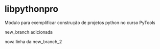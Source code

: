 # libpythonpro
Módulo para exemplificar construção de projetos python no curso PyTools

new_branch adicionada

nova linha da new_branch_2
